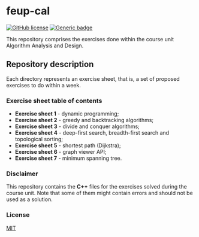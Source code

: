 # feup-cal

[![GitHub license](https://img.shields.io/badge/license-MIT-blue)](https://github.com/luist18/feup-mpcp/blob/master/LICENSE) [![Generic badge](https://img.shields.io/badge/googletest-v1.10.x-9ccff9.svg)](https://shields.io/)

This repository comprises the exercises done within the course unit Algorithm Analysis and Design.

## Repository description

Each directory represents an exercise sheet, that is, a set of proposed exercises to do within a week.

### Exercise sheet table of contents

* **Exercise sheet 1** - dynamic programming;
* **Exercise sheet 2** - greedy and backtracking algorithms;
* **Exercise sheet 3** - divide and conquer algorithms;
* **Exercise sheet 4** - deep-first search, breadth-first search and topological sorting;
* **Exercise sheet 5** - shortest path (Dijkstra);
* **Exercise sheet 6** - graph viewer API;
* **Exercise sheet 7** - minimum spanning tree.

### Disclaimer

This repository contains the **C++** files for the exercises solved during the course unit. Note that some of them might contain errors and should not be used as a solution.

### License

[MIT](https://opensource.org/licenses/MIT)
